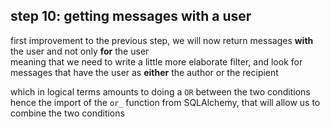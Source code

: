 ## step 10: getting messages with a user

first improvement to the previous step, we will now return messages **with** the user and not only **for** the user  
meaning that we need to write a little more elaborate filter, and look for messages that have the user as **either** the author or the recipient

which in logical terms amounts to doing a `OR` between the two conditions  
hence the import of the `or_` function from SQLAlchemy, that will allow us to combine the two conditions
